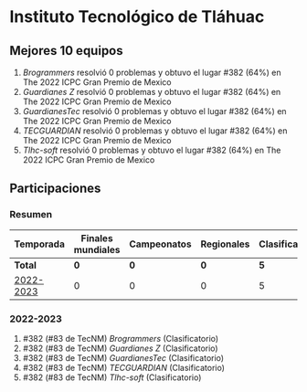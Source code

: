 # Instituto Tecnológico de Tláhuac

## Mejores 10 equipos

1. _Brogrammers_ resolvió 0 problemas y obtuvo el lugar #382 (64%) en The 2022 ICPC Gran Premio de Mexico
1. _Guardianes Z_ resolvió 0 problemas y obtuvo el lugar #382 (64%) en The 2022 ICPC Gran Premio de Mexico
1. _GuardianesTec_ resolvió 0 problemas y obtuvo el lugar #382 (64%) en The 2022 ICPC Gran Premio de Mexico
1. _TECGUARDIAN_ resolvió 0 problemas y obtuvo el lugar #382 (64%) en The 2022 ICPC Gran Premio de Mexico
1. _Tlhc-soft_ resolvió 0 problemas y obtuvo el lugar #382 (64%) en The 2022 ICPC Gran Premio de Mexico

## Participaciones

### Resumen

| Temporada | Finales mundiales | Campeonatos | Regionales | Clasificatorios | Equipos |
| --- | --- | --- | --- | --- | --- |
| **Total** | **0** | **0** | **0** | **5** | **5** |
| [2022-2023](#2022-2023) | 0 | 0 | 0 | 5 | 5 |

### 2022-2023

1. #382 (#83 de TecNM) _Brogrammers_ (Clasificatorio)
1. #382 (#83 de TecNM) _Guardianes Z_ (Clasificatorio)
1. #382 (#83 de TecNM) _GuardianesTec_ (Clasificatorio)
1. #382 (#83 de TecNM) _TECGUARDIAN_ (Clasificatorio)
1. #382 (#83 de TecNM) _Tlhc-soft_ (Clasificatorio)



